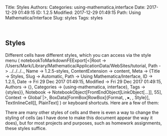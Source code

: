 Title: Styles
Authors: 
Categories: using-mathematica,interface
Date: 2017-12-29 01:49:15
ID: 1.2.5
Modified: 2017-12-29 01:49:15
Path: Using Mathematica/Interface
Slug: styles
Tags: styles

<a id="styles" style="width:0;height:0;margin:0;padding:0;">&zwnj;</a>

## Styles

Different cells have different styles, which you can access via the style menu ( notebookToMarkdownFEExport[<|Root -> /Users/Mark/Library/Mathematica/ApplicationData/WebSites/tutorial, Path -> ../../../.., Name -> 1.2.5-styles, ContentExtension -> content, Meta -> {Title -> Styles, Slug -> Automatic, Path -> Using Mathematica/Interface, ID -> 1.2.5, Date -> Fri 29 Dec 2017 01:49:15, Modified -> Fri 29 Dec 2017 01:49:15, Authors -> {}, Categories -> {using-mathematica, interface}, Tags -> {styles}}, Notebook -> NotebookObject[FrontEndObject[LinkObject[…]], 55], Context -> Global`|>, BoxData[FormBox[RowBox[{Format,  , ▸,  , Style}], TextInlineCell]], PlainText] ) or keyboard shortcuts. Here are a few of them:

There are many other styles of cells and there is even a way to change the styling of cells (as I have done to make this document appear the way it does), but for most projects and purposes, such as homework assignments, these styles suffice.